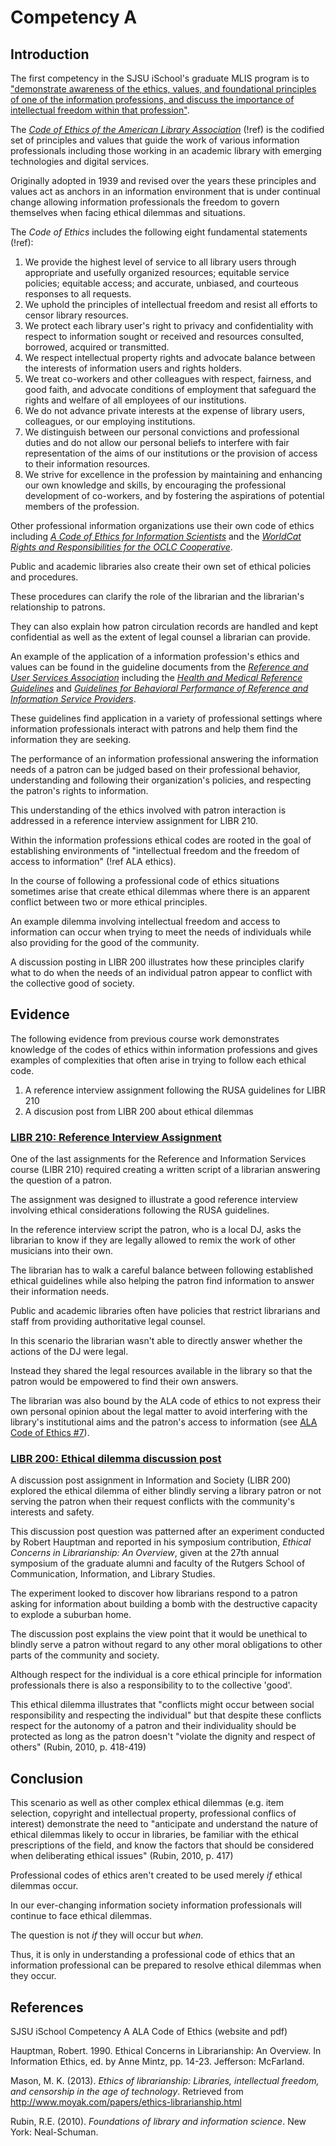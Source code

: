 # Competency A

## Introduction

The first competency in the SJSU iSchool's graduate MLIS program is to ["demonstrate awareness of the ethics, values, and foundational principles of one of the information professions, and discuss the importance of intellectual freedom within that profession"][comp a]. 

The [*Code of Ethics of the American Library Association*][ala ethics] (!ref) is the codified set of principles and values that guide the work of various information professionals including those working in an academic library with emerging technologies and digital services.

Originally adopted in 1939 and revised over the years these principles and values act as anchors in an information environment that is under continual change allowing information professionals the freedom to govern themselves when facing ethical dilemmas and situations. 

The *Code of Ethics* includes the following eight fundamental statements (!ref):

1. We provide the highest level of service to all library users through appropriate and usefully organized resources; equitable service policies; equitable access; and accurate, unbiased, and courteous responses to all requests.
2. We uphold the principles of intellectual freedom and resist all efforts to censor library resources.
3. We protect each library user's right to privacy and confidentiality with respect to information sought or received and resources consulted, borrowed, acquired or transmitted.
4. We respect intellectual property rights and advocate balance between the interests of information users and rights holders.
5. We treat co-workers and other colleagues with respect, fairness, and good faith, and advocate conditions of employment that safeguard the rights and welfare of all employees of our institutions.
6. We do not advance private interests at the expense of library users, colleagues, or our employing institutions.
7. We distinguish between our personal convictions and professional duties and do not allow our personal beliefs to interfere with fair representation of the aims of our institutions or the provision of access to their information resources.
8. We strive for excellence in the profession by maintaining and enhancing our own knowledge and skills, by encouraging the professional development of co-workers, and by fostering the aspirations of potential members of the profession.

Other professional information organizations use their own code of ethics including [*A Code of Ethics for Information Scientists*][info science ethics] and the [*WorldCat Rights and Responsibilities for the OCLC Cooperative*][oclc rights].

Public and academic libraries also create their own set of ethical policies and procedures. 

These procedures can clarify the role of the librarian and the librarian's relationship to patrons.

They can also explain how patron circulation records are handled and kept confidential as well as the extent of legal counsel a librarian can provide. 

An example of the application of a information profession's ethics and values can be found in the guideline documents from the [*Reference and User Services Association*][rusa] including the [*Health and Medical Reference Guidelines*][rusa health] and [*Guidelines for Behavioral Performance of Reference and Information Service Providers*][rusa behavior]. 

These guidelines find application in a variety of professional settings where information professionals interact with patrons and help them find the information they are seeking. 

The performance of an information professional answering the information needs of a patron can be judged based on their professional behavior, understanding and following their organization's policies, and respecting the patron's rights to information.

This understanding of the ethics involved with patron interaction is addressed in a reference interview assignment for LIBR 210.

Within the information professions ethical codes are rooted in the goal of establishing environments of "intellectual freedom and the freedom of access to information" (!ref ALA ethics). 

In the course of following a professional code of ethics situations sometimes arise that create ethical dilemmas where there is an apparent conflict between two or more ethical principles.

An example dilemma involving intellectual freedom and access to information can occur when trying to meet the needs of individuals while also providing for the good of the community.

A discussion posting in LIBR 200 illustrates how these principles clarify what to do when the needs of an individual patron appear to conflict with the collective good of society. 

## Evidence

The following evidence from previous course work demonstrates knowledge of the codes of ethics within information professions and gives examples of complexities that often arise in trying to follow each ethical code. 

1. A reference interview assignment following the RUSA guidelines for LIBR 210
2. A discusion post from LIBR 200 about ethical dilemmas

### [LIBR 210: Reference Interview Assignment](https://mlisefolio.files.wordpress.com/2016/09/libr210_a6.pdf)

One of the last assignments for the Reference and Information Services course (LIBR 210) required creating a written script of a librarian answering the question of a patron. 

The assignment was designed to illustrate a good reference interview involving ethical considerations following the RUSA guidelines. 

In the reference interview script the patron, who is a local DJ, asks the librarian to know if they are legally allowed to remix the work of other musicians into their own. 

The librarian has to walk a careful balance between following established ethical guidelines while also helping the patron find information to answer their information needs. 

Public and academic libraries often have policies that restrict librarians and staff from providing authoritative legal counsel. 

In this scenario the librarian wasn't able to directly answer whether the actions of the DJ were legal.

Instead they shared the legal resources available in the library so that the patron would be empowered to find their own answers. 

The librarian was also bound by the ALA code of ethics to not express their own personal opinion about the legal matter to avoid interfering with the library's institutional aims and the patron's access to information (see [ALA Code of Ethics #7][ala ethics]). 

### [LIBR 200: Ethical dilemma discussion post](https://mlisefolio.files.wordpress.com/2016/09/libr200_d3.pdf)

A discussion post assignment in Information and Society (LIBR 200) explored the ethical dilemma of either blindly serving a library patron or not serving the patron when their request conflicts with the community's interests and safety.

This discussion post question was patterned after an experiment conducted by Robert Hauptman and reported in his symposium contribution, *Ethical Concerns in Librarianship: An Overview*, given at the 27th annual symposium of the graduate alumni and faculty of the Rutgers School of Communication, Information, and Library Studies. 

The experiment looked to discover how librarians respond to a patron asking for information about building a bomb with the destructive capacity to explode a suburban home.

The discussion post explains the view point that it would be unethical to blindly serve a patron without regard to any other moral obligations to other parts of the community and society. 

Although respect for the individual is a core ethical principle for information professionals there is also a responsibility to to the collective 'good'. 

This ethical dilemma illustrates that "conflicts might occur between social responsibility and respecting the individual" but that despite these conflicts respect for the autonomy of a patron and their individuality should be protected as long as the patron doesn't "violate the dignity and respect of others" (Rubin, 2010, p. 418-419)

## Conclusion

This scenario as well as other complex ethical dilemmas (e.g. item selection, copyright and intellectual property, professional conflics of interest) demonstrate the need to "anticipate and understand the nature of ethical dilemmas likely to occur in libraries, be familiar with the ethical prescriptions of the field, and know the factors that should be considered when deliberating ethical issues" (Rubin, 2010, p. 417)

Professional codes of ethics aren't created to be used merely *if* ethical dilemmas occur. 

In our ever-changing information society information professionals will continue to face ethical dilemmas. 

The question is not *if* they will occur but *when*.

Thus, it is only in understanding a professional code of ethics that an information professional can be prepared to resolve ethical dilemmas when they occur.

## References

SJSU iSchool Competency A
ALA Code of Ethics (website and pdf)

Hauptman, Robert. 1990. Ethical Concerns in Librarianship: An Overview. In Information Ethics, ed. by Anne Mintz, pp. 14-23. Jefferson: McFarland.	

Mason, M. K. (2013). *Ethics of librarianship: Libraries, intellectual freedom, and censorship in the age of technology*. Retrieved from <http://www.moyak.com/papers/ethics-librarianship.html>

Rubin, R.E. (2010). *Foundations of library and information science*. New York: Neal-Schuman.

[ala ethics]: http://www.ala.org/advocacy/proethics/codeofethics/codeethics "ALA Code of Ethics"
[comp a]: http://ischool.sjsu.edu/current-students/courses/core-competencies "SJSU iSchool MLIS Core Competencies"
[info science ethics]: http://cool.conservation-us.org/bytopic/ethics/asiseth.html "A Code of Ethics for Information Scientists"
[oclc rights]: https://www.oclc.org/worldcat/cooperative-quality/policy.en.html "OCLC Rights and Responsibilities"
[rusa behavior]: http://www.ala.org/rusa/resources/guidelines/guidelinesbehavioral "RUSA Behavioral Performance Guidelines"
[rusa]: http://www.ala.org/rusa/ "RUSA"
[rusa health]: http://www.ala.org/rusa/resources/guidelines/guidelinesmedical "RUSA Health and Medical Guidelines"
